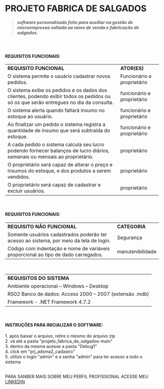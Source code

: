 # PROJETO FABRICA DE SALGADOS

><h5>software personalizado feito para auxiliar na gestão de microempresas voltada ao ramo de venda e fabricação de salgados.</h5>
<br>
<h4>REQUISITOS FUNCIONAIS:</h4>

<TABLE> 
  <tr>
    <td><strong>REQUISITO FUNCIONAL</strong></strong></td>
    <td><STRONG>ATOR(ES)</STRONG></td>
  </tr>
  <tr>
    <td>O sistema permite o usuário cadastrar novos pedidos.</td>
    <td>Funcionário e proprietário</td>
  </tr>
  <tr>
    <td>O sistema exibe os pedidos e os dados dos clientes, podendo exibir todos os pedidos ou só os que serão entregues no dia da consulta.</td>
    <td>funcionário e proprietário</td>
  </tr>
  <tr>
    <td>O sistema alerta quando faltará insumo no estoque ao usuário.</td>
    <td>funcionário e proprietário</td>
  </tr>
  <tr>
    <td>Ao finalizar um pedido o sistema registra a quantidade de insumo que será subtraída do estoque.</td>
    <td>funcionário e proprietário</td>
  </tr>
  <tr>
    <td>A cada pedido o sistema calcula seu lucro podendo fornecer balanços de lucro diários, semanais ou mensais ao proprietário.</td>
    <td>proprietário</td>
  </tr>
  <tr>
    <td>O proprietário será capaz de alterar o preço e insumos do estoque, e dos produtos a serem vendidos.</td>
    <td>proprietário</td>
  </tr>
  <tr>
    <td>O proprietário será capaz de cadastrar e excluir usuários.</td>
    <td>proprietário</td>
  </tr>

</TABLE>
<br>
<h4>REQUISITOS FUNCIONAIS:</h4>
<TABLE>
  <tr>
    <td><STRONG>REQUISITO NÃO FUNCIONAL</STRONG></td>
    <td><STRONG>CATEGORIA</STRONG></td>
  </tr>
  <tr>
    <td>Somente usuários cadastrados poderão ter acesso ao sistema, por meio da tela de login.</td>
    <td>Segurança</td>
  </tr>
  <tr>
    <td>Código com indentação e nome de variáveis proporcional ao tipo de dado carregados.</td>
    <td>manutenibilidade</td>
  </tr>
</TABLE>
<br>
<TABLE>
  <tr>
    <td><B>REQUISITOS DO SISTEMA</B></td>
  </tr>
  <tr>
    <td>Ambiente operacional – Windows – Desktop</td>
  </tr>
  <tr>
    <td>RS02	Banco de dados: Access 2000 – 2007 (extensão .mdb)</td>
  </tr>
  <tr>
    <td>Framework - .NET Framework 4.7.2</td>
  </tr>

</TABLE>
<br>
<h4>INSTRUÇÕES PARA INICIALIZAR O SOFTWARE:</h4>
1. após baixar o arquivo, retire o mesmo do arquivo zip <br>
2. vá até a pasta "projeto_fabrica_de_salgados-main" <br>
3. dentro da mesma acesse a pasta "Debug1" <br>
4. click em "prj_adsma2_cadastro" <br>
5. utilize o login "admin" e a senha "admin" para ter acesso a todo o sistema <br>
<br>
<P>PARA SANBER MAIS SOBRE MEU PERFIL PROFISSIONAL ACESSE MEU <a href="https://www.linkedin.com/in/lucas-gabriel-navas-sabino-150640250" target="_blank" rel="external">LINKEDIN</a></P>





